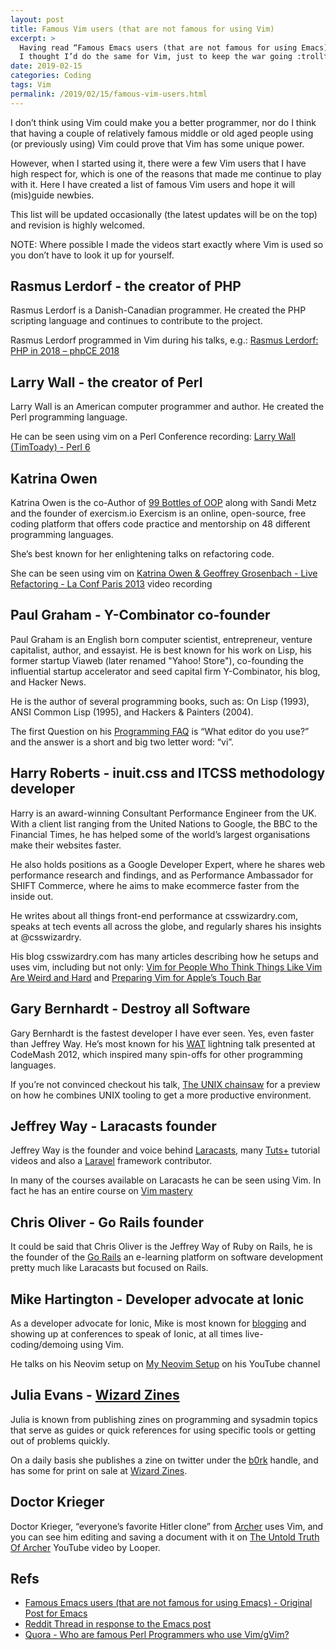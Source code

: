 ```yaml
---
layout: post
title: Famous Vim users (that are not famous for using Vim)
excerpt: >
  Having read “Famous Emacs users (that are not famous for using Emacs)”,
  I thought I’d do the same for Vim, just to keep the war going :trollface:
date: 2019-02-15
categories: Coding
tags: Vim
permalink: /2019/02/15/famous-vim-users.html
---
```


I don’t think using Vim could make you a better programmer, nor do I think that
having a couple of relatively famous middle or old aged people using (or
previously using) Vim could prove that Vim has some unique power.

However, when I started using it, there were a few Vim users that I have high
respect for, which is one of the reasons that made me continue to play with it.
Here I have created a list of famous Vim users and hope it will (mis)guide
newbies.

This list will be updated occasionally (the latest updates will be on the top)
and revision is highly welcomed.

NOTE: Where possible I made the videos start exactly where Vim is used so you
don’t have to look it up for yourself.

## Rasmus Lerdorf - the creator of PHP

Rasmus Lerdorf is a Danish-Canadian programmer. He created the PHP scripting
language and continues to contribute to the project.

Rasmus Lerdorf programmed in Vim during his talks, e.g.: [Rasmus Lerdorf: PHP in 2018 – phpCE 2018](https://youtu.be/SvEGwtgLtjA?t=2207)

## Larry Wall - the creator of Perl

Larry Wall is an American computer programmer and author. He created the Perl
programming language.

He can be seen using vim on a Perl Conference recording: [Larry Wall (TimToady) - Perl 6](https://youtu.be/mxLIQxSda0E?t=785)

## Katrina Owen

Katrina Owen is the co-Author of [99 Bottles of OOP](https://www.sandimetz.com/99bottles) along with Sandi Metz and the founder of exercism.io
Exercism is an online, open-source, free coding platform that offers code practice and mentorship on 48 different programming languages.

She’s best known for her enlightening talks on refactoring code.

She can be seen using vim on [Katrina Owen & Geoffrey Grosenbach - Live Refactoring - La Conf Paris 2013](https://www.youtube.com/watch?v=w_LDi5Ygz3k&t=588s) video recording

## Paul Graham - Y-Combinator co-founder

Paul Graham is an English born computer scientist, entrepreneur, venture
capitalist, author, and essayist. He is best known for his work on Lisp,
his former startup Viaweb (later renamed "Yahoo! Store"), co-founding the
influential startup accelerator and seed capital firm Y-Combinator, his blog,
and Hacker News.

He is the author of several programming books, such as: On Lisp (1993),
ANSI Common Lisp (1995), and Hackers & Painters (2004).

The first Question on his [Programming FAQ](https://paulgraham.com/pfaq.html) is
“What editor do you use?” and the answer is a short and big two letter word: “vi”.

## Harry Roberts - inuit.css and ITCSS methodology developer

Harry is an award-winning Consultant Performance Engineer from the UK. With a
client list ranging from the United Nations to Google, the BBC to the Financial
Times, he has helped some of the world’s largest organisations make their
websites faster.

He also holds positions as a Google Developer Expert, where he shares web
performance research and findings, and as Performance Ambassador for SHIFT
Commerce, where he aims to make ecommerce faster from the inside out.

He writes about all things front-end performance at csswizardry.com, speaks
at tech events all across the globe, and regularly shares his insights at
@csswizardry.

His blog csswizardry.com has many articles describing how he setups and uses vim,
including but not only: [Vim for People Who Think Things Like Vim Are Weird and Hard](https://csswizardry.com/2014/06/vim-for-people-who-think-things-like-vim-are-weird-and-hard/)
and [Preparing Vim for Apple’s Touch Bar](https://csswizardry.com/2017/01/preparing-vim-for-apples-touch-bar/)

## Gary Bernhardt - Destroy all Software

Gary Bernhardt is the fastest developer I have ever seen. Yes, even faster than
Jeffrey Way. He’s most known for his
[WAT](https://www.destroyallsoftware.com/talks/wat)
lightning talk presented at CodeMash 2012, which inspired many spin-offs for
other programming languages.

If you’re not convinced checkout his talk, [The UNIX chainsaw](https://www.youtube.com/watch?v=sCZJblyT_XM)
for a preview on how he combines UNIX tooling to get a more productive
environment.

## Jeffrey Way - Laracasts founder

Jeffrey Way is the founder and voice behind [Laracasts](https://laracasts.com),
many [Tuts+](https://tutsplus.com/) tutorial videos and also a [Laravel](https://laravel.com/)
framework contributor.

In many of the courses available on Laracasts he can be seen using Vim.
In fact he has an entire course on [Vim mastery](https://laracasts.com/series/vim-mastery)

## Chris Oliver - Go Rails founder

It could be said that Chris Oliver is the Jeffrey Way of Ruby on Rails, he is
the founder of the [Go Rails](https://gorails.com) an e-learning platform on
software development pretty much like Laracasts but focused on Rails.

<!-- Unlike Jeffrey Way though he uses vim full-time during his courses. -->

## Mike Hartington - Developer advocate at Ionic

As a developer advocate for Ionic, Mike is most known for [blogging](https://mhartington.io)
and showing up at conferences to speak of Ionic, at
all times live-coding/demoing using Vim.

He talks on his Neovim setup on [My Neovim Setup](https://www.youtube.com/watch?v=xZTkrB_tEoY)
on his YouTube channel

## Julia Evans - [Wizard Zines](https://wizardzines.com)

Julia is known from publishing zines on programming and sysadmin topics that
serve as guides or quick references for using specific tools or getting out of
problems quickly.

On a daily basis she publishes a zine on twitter under the [b0rk](https://twitter.com/b0rk) handle,
and has some for print on sale at [Wizard Zines](https://wizardzines.com).

## Doctor Krieger

Doctor Krieger, “everyone’s favorite Hitler clone” from [Archer](https://www.fxnetworks.com/archer)
uses Vim, and you can see him editing and saving a document with it on
[The Untold Truth Of Archer](https://youtu.be/rxROY4laFRU?t=322) YouTube video by Looper.

## Refs

- [Famous Emacs users (that are not famous for using Emacs) - Original Post for Emacs](http://wenshanren.org/?p=418)
- [Reddit Thread in response to the Emacs post](https://web.archive.org/web/20230604234907/https://www.reddit.com/r/vim/comments/34vffh/famous_vim_users/)
- [Quora - Who are famous Perl Programmers who use Vim/gVim?](https://www.quora.com/Who-are-famous-Perl-Programmers-who-use-Vim-gVim)

